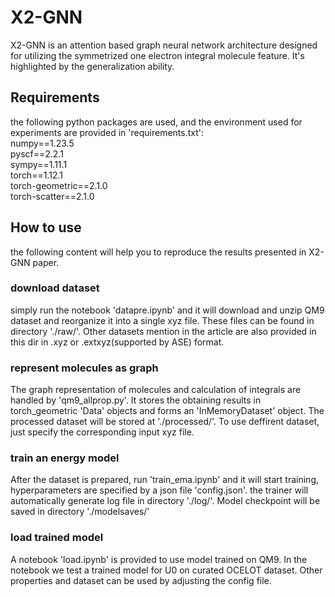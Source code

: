 # X2-GNN
X2-GNN is an attention based graph neural network architecture designed for utilizing the symmetrized one electron integral molecule feature. It's highlighted by the generalization ability.
## Requirements
the following python packages are used, and the environment used for experiments are provided in 'requirements.txt':\
numpy==1.23.5\
pyscf==2.2.1\
sympy==1.11.1\
torch==1.12.1\
torch-geometric==2.1.0\
torch-scatter==2.1.0
## How to use
the following content will help you to reproduce the results presented in X2-GNN paper.
### download dataset
 simply run the notebook 'datapre.ipynb' and it will download and unzip QM9 dataset and reorganize it into a single xyz file. These files can be found in directory './raw/'. Other datasets mention in the article are also provided in this dir in .xyz or .extxyz(supported by ASE) format.
### represent molecules as graph
 The graph representation of molecules and calculation of integrals are handled by 'qm9_allprop.py'. It stores the obtaining results in torch_geometric 'Data' objects and forms an 'InMemoryDataset' object. The processed dataset will be stored at './processed/'. To use deffirent dataset, just specify the corresponding input xyz file.
### train an energy model
 After the dataset is prepared, run 'train_ema.ipynb' and it will start training, hyperparameters are specified by a json file 'config.json'. the trainer will automatically generate log file in directory './log/'. Model checkpoint will be saved in directory './modelsaves/'
### load trained model
 A notebook 'load.ipynb' is provided to use model trained on QM9. In the notebook we test a trained model for U0 on curated OCELOT dataset. Other properties and dataset can be used by adjusting the config file.
